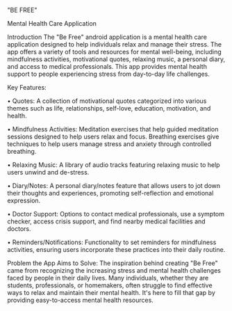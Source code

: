   "BE FREE"
  
  Mental Health Care Application

Introduction
  The "Be Free" android application is a mental health care application designed to help individuals relax and manage their stress. The app offers a variety of tools and resources for mental well-being, including mindfulness activities, motivational quotes, relaxing music, a personal diary, and access to medical professionals. This app provides mental health support to people experiencing stress from day-to-day life challenges. 

Key Features: 

  • Quotes: A collection of motivational quotes categorized into various themes such as life, relationships, self-love, education, motivation, and health. 

  • Mindfulness Activities: Meditation exercises that help guided meditation sessions designed to help users relax and focus. Breathing exercises give techniques to help users manage stress and anxiety through controlled breathing. 

  • Relaxing Music: A library of audio tracks featuring relaxing music to help users unwind and de-stress. 

  • Diary/Notes: A personal diary/notes feature that allows users to jot down their thoughts and experiences, promoting self-reflection and emotional expression. 

  • Doctor Support: Options to contact medical professionals, use a symptom checker, access crisis support, and find nearby medical facilities and doctors. 

  • Reminders/Notifications: Functionality to set reminders for mindfulness activities, ensuring users incorporate these practices into their daily routine.

Problem the App Aims to Solve: 
  The inspiration behind creating "Be Free" came from recognizing the increasing stress and mental health challenges faced by people in their daily lives. Many individuals, whether they are students, professionals, or homemakers, often struggle to find effective ways to relax and maintain their mental health. It's here to fill that gap by providing easy-to-access mental health resources. 
